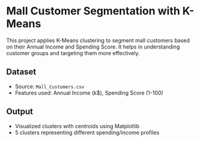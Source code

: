 # Mall Customer Segmentation with K-Means

This project applies K-Means clustering to segment mall customers based on their Annual Income and Spending Score. It helps in understanding customer groups and targeting them more effectively.

## Dataset
- Source: `Mall_Customers.csv`
- Features used: Annual Income (k$), Spending Score (1-100)

## Output
- Visualized clusters with centroids using Matplotlib
- 5 clusters representing different spending/income profiles


